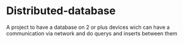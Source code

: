 # Distributed-database
A project to have a database on 2 or plus devices wich can have a communication via network and do querys and inserts between them
